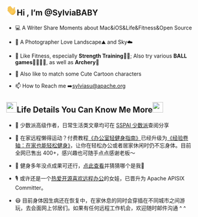 ## <img src="https://raw.githubusercontent.com/parth-27/parth-27/master/Hi.gif" width="28px" height="28px"/>Hi , I’m @SylviaBABY
- 💻 A Writer Share Moments about Mac&iOS&Life&Fitness&Open Source

- 🌱 A Photographer Love Landscape⛰️ and Sky☁️

- 💞️ Like Fitness, especially **Strength Training**🏋️‍♀️; Also try various **BALL games**🏀🎱🏓🏸, as well as **Archery**🏹

- 🤎 Also like to match some Cute Cartoon characters

- 📫 How to Reach me ➡️sylviasu@apache.org

## <img src="https://user-images.githubusercontent.com/39793568/176405280-45bb427b-7699-41a0-a5bb-1b233cdea9e0.png" width="28px" height="28px"/>Life Details You Can Know Me More<img src="https://user-images.githubusercontent.com/39793568/176405280-45bb427b-7699-41a0-a5bb-1b233cdea9e0.png" width="28px" height="28px"/>

- 📖 少数派高级作者，日常生活类文章均可在 [SSPAI 少数派](https://sspai.com/u/sylvia/posts)查阅分享

- 📣 在家远程懒得运动？付费教程[《办公室轻健身指南》](https://sspai.com/series/79)已经升级为[《经验卷轴：在家也能轻松健身》](https://sspai.com/series/293)，让你在轻松办公或者居家休闲时仍不忘身体。目前全网已售出 400+，感兴趣也可随手点点感谢老板～

- 👀 健身多年没点成果可还行，[点此查看](https://sspai.com/post/68828)并猜猜哪个是我🤪

- 🎙️ 或许还是一个[热爱开源喜欢远程办公](https://eleduck.com/posts/rdfEoD)的女娃，已晋升为 Apache APISIX Committer。

- 😷 目前身体因生病还在恢复中，在家休息的同时会穿插在不同城市之间游玩，去会面网上邻居们。如果有任何远程工作机会，欢迎随时邮件沟通 ^ ^

<!---
SylviaBABY/SylviaBABY is a ✨ special ✨ repository because its `README.md` (this file) appears on your GitHub profile.
You can click the Preview link to take a look at your changes.
--->
